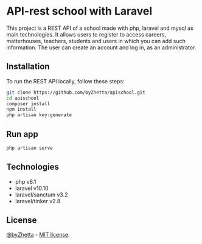 # API-rest school with Laravel

This project is a REST API of a school made with php, laravel and mysql as main technologies. It allows users to register to access careers, matterhouses, teachers, students and users in which you can add such information. The user can create an account and log in, as an administrator.

## Installation

To run the REST API locally, follow these steps:

```bash
git clone https://github.com/byZhetta/apischool.git
cd apischool
composer install
npm install
php artisan key:generate 
```

## Run app

```bash
php artisan serve
```

## Technologies

- php v8.1
- laravel v10.10
- laravel/sanctum v3.2
- laravel/tinker v2.8

## License

[@byZhetta](https://github.com/byZhetta) - [MIT license](https://opensource.org/licenses/MIT).
